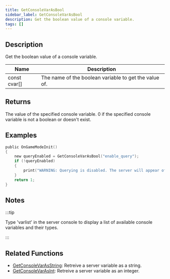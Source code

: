 ```yaml
---
title: GetConsoleVarAsBool
sidebar_label: GetConsoleVarAsBool
description: Get the boolean value of a console variable.
tags: []
---
```


## Description

Get the boolean value of a console variable.

| Name         | Description                                           |
| ------------ | ----------------------------------------------------- |
| const cvar[] | The name of the boolean variable to get the value of. |

## Returns

The value of the specified console variable. 0 if the specified console variable is not a boolean or doesn't exist.

## Examples

```c
public OnGameModeInit()
{
    new queryEnabled = GetConsoleVarAsBool("enable_query");
    if (!queryEnabled)
    {
        print("WARNING: Querying is disabled. The server will appear offline in the server browser.");
    }
    return 1;
}
```

## Notes

:::tip

Type 'varlist' in the server console to display a list of available console variables and their types.

:::

## Related Functions

- [GetConsoleVarAsString](GetConsoleVarAsString): Retreive a server variable as a string.
- [GetConsoleVarAsInt](GetConsoleVarAsInt): Retreive a server variable as an integer.
